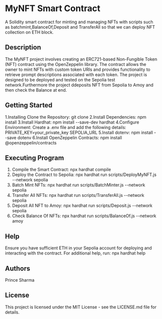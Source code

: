 # MyNFT Smart Contract
A Solidity smart contract for minting and managing NFTs with scripts such as batchmint,BalanceOf,Deposit and TransferAll so that we can deploy NFT collection on ETH block.

## Description
The MyNFT project involves creating an ERC721-based Non-Fungible Token (NFT) contract using the OpenZeppelin library. The contract allows the owner to mint NFTs with custom token URIs and provides functionality to retrieve prompt descriptions associated with each token. The project is designed to be deployed and tested on the Sepolia test network.Furthermore the project ddeposits NFT from Sepolia to Amoy and then check the Balance at end.

## Getting Started
1.Installing
Clone the Repository:
git clone <url of this repository>
2.Install Dependencies:
npm install
3.Install Hardhat:
npm install --save-dev hardhat
4.Configure Environment:
Create a .env file and add the following details:
PRIVATE_KEY=your_private_key
SEPOLIA_URL
5.Install dotenv:
npm install --save dotenv
6.Install OpenZeppelin Contracts:
npm install @openzeppelin/contracts

## Executing Program
1. Compile the Smart Contract:
npx hardhat compile
2. Deploy the Contract to Sepolia:
npx hardhat run scripts/DeployMyNFT.js --network sepolia
3. Batch Mint NFTs:
npx hardhat run scripts/BatchMinter.js --network sepolia
4. Transfer All NFTs:
npx hardhat run scripts/TransferAll.js --network sepolia
5. Deposit All NFT to Amoy:
npx hardhat run scripts/Deposit.js --network sepolia
6. Check Balance Of NFTs:
npx hardhat run scripts/BalanceOf.js --network amoy

## Help
Ensure you have sufficient ETH in your Sepolia account for deploying and interacting with the contract. For additional help, run:
npx hardhat help

## Authors
Prince Sharma

## License
This project is licensed under the MIT License - see the LICENSE.md file for details.
